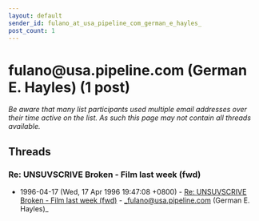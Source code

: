 ```yaml
---
layout: default
sender_id: fulano_at_usa_pipeline_com_german_e_hayles_
post_count: 1
---
```


# fulano<span>@</span>usa.pipeline.com (German E. Hayles) (1 post)

_Be aware that many list participants used multiple email addresses over their time active on the list. As such this page may not contain all threads available._

## Threads

### Re: UNSUVSCRIVE Broken - Film last week (fwd)
+ 1996-04-17 (Wed, 17 Apr 1996 19:47:08 +0800) - [Re: UNSUVSCRIVE Broken - Film last week (fwd)](/archive/1996/04/78559a135a821d86deb91b7e6cd129926eb98c82611769d9aba966ab26443a5e) - _fulano@usa.pipeline.com (German E. Hayles)_


